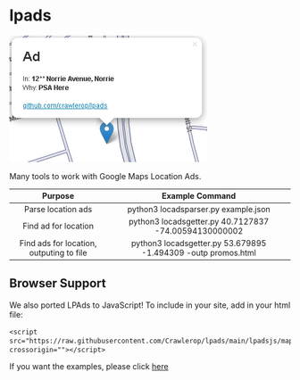 # lpads
![title](https://raw.githubusercontent.com/crawlerop/lpads/main/lpads.png)

Many tools to work with Google Maps Location Ads.

Purpose             |  Example Command
:------------------:|:-------------------------:
Parse location ads  |  python3 locadsparser.py example.json
Find ad for location | python3 locadsgetter.py 40.7127837 -74.00594130000002
Find ads for location, outputing to file | python3 locadsgetter.py 53.679895 -1.494309 -outp promos.html

## Browser Support
We also ported LPAds to JavaScript! To include in your site, add in your html file:
```
<script src="https://raw.githubusercontent.com/Crawlerop/lpads/main/lpadsjs/mapads.js" crossorigin=""></script>
```
If you want the examples, please click [here](https://crawlerop.github.io/lpads/mapads_marker.html)

